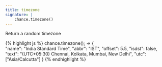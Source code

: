 ```yaml
---
title: timezone
signature: |
    chance.timezone()
---
```


Return a random timezone

{% highlight js %}
chance.timezone();
=> {  
      "name": "India Standard Time",
      "abbr": "IST",
      "offset": 5.5,
      "isdst": false,
      "text": "(UTC+05:30) Chennai, Kolkata, Mumbai, New Delhi",
      "utc": ["Asia/Calcutta"]
  }
{% endhighlight %}
